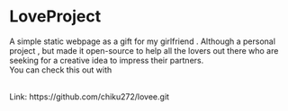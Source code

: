 # LoveProject
A simple static webpage as a gift for my girlfriend . Although a personal project , but made it open-source to help all the lovers out there who are seeking for a creative idea to impress their partners.
<br>
You can check this out with 

<br>
Link: https://github.com/chiku272/lovee.git

